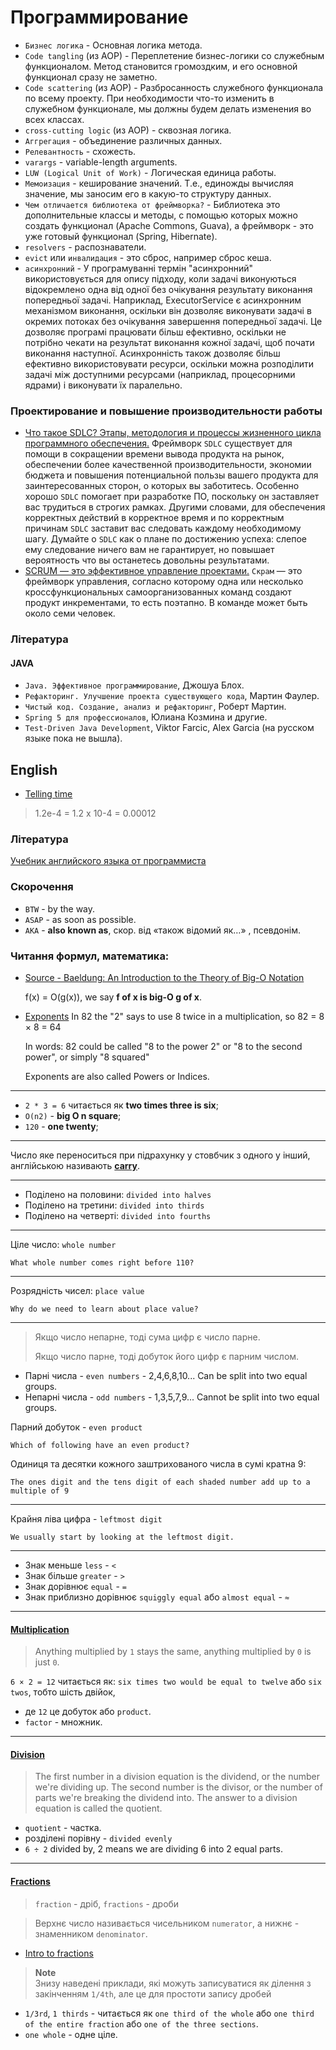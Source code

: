 # Программирование
* `Бизнес логика` - Основная логика метода.
* `Code tangling` (из AOP) - Переплетение бизнес-логики со служебным функционалом. 
  Метод становится громоздким, и его основной функционал сразу не заметно.
* `Code scattering` (из AOP) - Разбросанность служебного функционала по всему проекту. 
  При необходимости что-то изменить в служебном функционале, мы должны будем делать изменения во всех классах.
* `cross-cutting logic` (из AOP) - сквозная логика.
* `Аггрегация` - объединение различных данных.
* `Релевантность` - схожесть.
* `varargs` - variable-length arguments.
* `LUW (Logical Unit of Work)` - Логическая единица работы.
* `Мемоизация` - кеширование значений. 
  Т.е., единожды вычисляя значение, мы заносим его в какую-то структуру данных.
* `Чем отличается библиотека от фреймворка?` - 
Библиотека это дополнительные классы и методы, с помощью которых можно создать функционал (Apache Commons, Guava), 
а фреймворк - это уже готовый функционал (Spring, Hibernate).
* `resolvers` - распознаватели.
* `evict` или `инвалидация` - это сброс, например сброс кеша.
* `асинхронний` - У програмуванні термін "асинхронний" використовується для опису підходу, 
коли задачі виконуються відокремлено одна від одної без очікування результату виконання попередньої задачі.
Наприклад, ExecutorService є асинхронним механізмом виконання, оскільки він дозволяє виконувати задачі в окремих 
потоках без очікування завершення попередньої задачі.
Це дозволяє програмі працювати більш ефективно, оскільки не потрібно чекати на результат виконання кожної задачі, 
щоб почати виконання наступної.
Асинхронність також дозволяє більш ефективно використовувати ресурси, оскільки можна розподілити задачі між доступними ресурсами 
(наприклад, процесорними ядрами) і виконувати їх паралельно.

### Проектирование и повышение производительности работы
* [Что такое SDLC? Этапы, методология и процессы жизненного цикла программного обеспечения.](https://habr.com/ru/company/dcmiran/blog/521718/)
  Фреймворк `SDLC` существует для помощи в сокращении времени вывода продукта на рынок, обеспечении более качественной производительности, 
экономии бюджета и повышения потенциальной пользы вашего продукта для заинтересованных сторон, о которых вы заботитесь. 
  Особенно хорошо `SDLC` помогает при разработке ПО, поскольку он заставляет вас трудиться в строгих рамках. 
  Другими словами, для обеспечения корректных действий в корректное время и по корректным причинам `SDLC` заставит вас следовать каждому необходимому шагу. 
  Думайте о `SDLC` как о плане по достижению успеха: слепое ему следование ничего вам не гарантирует, но повышает вероятность что вы останетесь довольны результатами.
* [SCRUM — это эффективное управление проектами.](https://brainrain.com.ua/скрам-это/)
  `Скрам` — это фреймворк управления, согласно которому одна или несколько кроссфункциональных самоорганизованных команд создают продукт инкрементами, то есть поэтапно. 
  В команде может быть около семи человек.


### Література

#### JAVA
* `Java. Эффективное программирование`, Джошуа Блох.
* `Рефакторинг. Улучшение проекта существующего кода`, Мартин Фаулер.
* `Чистый код. Создание, анализ и рефакторинг`, Роберт Мартин.
* `Spring 5 для профессионалов`, Юлиана Козмина и другие.
* `Test-Driven Java Development`, Viktor Farcic, Alex Garcia (на русском языке пока не вышла).



## English
* [Telling time](https://en.khanacademy.org/math/cc-third-grade-math/time/imp-time/a/telling-time-review)

> 1.2e-4 = 1.2 x 10-4 = 0.00012

### Література
[Учебник английского языка от программиста](https://urvanov.ru/2018/05/13/учебник-английского-языка/)

### Скорочення
* `BTW` - by the way.
* `ASAP` - as soon as possible.
* `AKA` - **also known as**, скор. від «також відомий як…» , псевдонім.


### Читання формул, математика:
* [Source - Baeldung: An Introduction to the Theory of Big-O Notation](https://www.baeldung.com/cs/big-o-notation)
  
  f(x) = O(g(x)), we say **f of x is big-O g of x**.

* [Exponents](https://www.mathsisfun.com/exponent.html)
  In 82 the "2" says to use 8 twice in a multiplication,
  so 82 = 8 × 8 = 64
  
  In words: 82 could be called "8 to the power 2" or "8 to the second power", or simply "8 squared"
  
  Exponents are also called Powers or Indices.

***

* `2 * 3 = 6` читається як **two times three is six**;
* `O(n2)` - **big O n square**;
* `120` - **one twenty**;

***

Число яке переноситься при підрахунку у стовбчик з одного у інший, англійською називають **[carry](https://en.wikipedia.org/wiki/Carry_(arithmetic))**.

***

* Поділено на половини: `divided into halves`
* Поділено на третини: `divided into thirds`
* Поділено на четверті: `divided into fourths` 

***

Ціле число: `whole number`
```text
What whole number comes right before 110?
```

***

Розрядність чисел: `place value`
```text
Why do we need to learn about place value?
```

***

> Якщо число непарне, тоді сума цифр є число парне.
> 
> Якщо число парне, тоді добуток його цифр є парним числом.
* Парні числа - `even numbers` - 2,4,6,8,10...
  Can be split into two equal groups.
* Непарні числа - `odd numbers` - 1,3,5,7,9...
  Cannot be split into two equal groups.

Парний добуток - `even product`

```text
Which of following have an even product?
```


Одиниця та десятки кожного заштрихованого числа в сумі кратна 9: 
```text
The ones digit and the tens digit of each shaded number add up to a multiple of 9
```



***

Крайня ліва цифра - `leftmost digit`
```text
We usually start by looking at the leftmost digit.
``` 

***

* Знак меньше `less` - `<`
* Знак більше `greater` - `>`
* Знак дорівнює `equal` - `=`
* Знак приблизно дорівнює `squiggly equal` або `almost equal` - `≈`

***


#### [Multiplication](https://en.khanacademy.org/math/cc-third-grade-math/intro-to-multiplication/imp-properties-of-multiplication/a/intro-to-multiplication-faq)

> Anything multiplied by `1` stays the same, anything multiplied by `0` is just `0`.

`6 × 2 = 12` читається як: `six times two would be equal to twelve` або `six twos`, тобто шість двійок,
- де `12` це добуток або `product`.
- `factor` - множник.

***


#### [Division](https://en.khanacademy.org/math/cc-third-grade-math/intro-to-division/imp-division-facts/a/intro-to-division-faq) 
> The first number in a division equation is the dividend, or the number we're dividing up. 
> The second number is the divisor, or the number of parts we're breaking the dividend into. 
> The answer to a division equation is called the quotient.

* `quotient` - частка.
* розділені порівну - `divided evenly`
* `6 ÷ 2` divided by, 2 means we are dividing 6 into 2 equal parts.

***


#### [Fractions](https://en.khanacademy.org/math/cc-third-grade-math/imp-fractions/imp-fractions-and-whole-numbers/a/understand-fractions-faq)
> `fraction` - дріб, `fractions` - дроби

> Верхнє число називається чисельником `numerator`, а нижнє - знаменником `denominator`.

* [Intro to fractions](https://en.khanacademy.org/math/cc-third-grade-math/imp-fractions/imp-fractions-intro/v/fraction-basics)

> **Note**<br>
> Знизу наведені приклади, які можуть записуватися як ділення з закінченням `1/4th`, але це для простоти запису дробей

* `1/3rd`,  `1 thirds` - читається як `one third of the whole` або `one third of the entire fraction` або `one of the three sections`. 
* `one whole` - одне ціле.